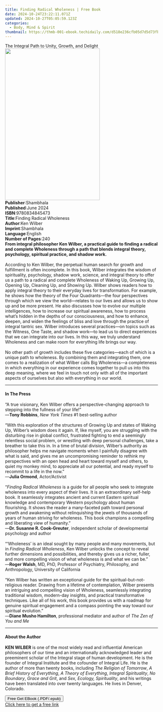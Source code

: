 ```yaml
---
title: Finding Radical Wholeness | Free Book
date: 2024-10-24T23:22:11.071Z
updated: 2024-10-27T05:05:59.123Z
categories:
  - Body, Mind & Spirit
thumbnail: https://thmb-001-ebook.techidaily.com/d518e236cfb05d7d5d73fb0c16cc4f8379ef23f049bf5c897177665eb7cd21f5.jpg
---
```

<main id="book-container">
  <div class="flex flex-col">
    <div class="book-brief flex-1 py-6 px-4 sm:p-6 md:py-10 md:px-8">
      <!-- brief-->
      <div class="book-brief-main">
        The Integral Path to Unity, Growth, and Delight
      </div>
    </div>
    <div
      class="book-meta-info flex-1 grid gap-4 col-start-1 col-end-3 row-start-1 sm:mb-6 sm:grid-cols-4 lg:gap-6 lg:col-start-2 lg:row-end-6 lg:row-span-6 lg:mb-0"
    >
      <div
        class="book-meta-info-left place-content-center mt-4 p-4 text-sm leading-6 col-start-2 col-span-2 dark:text-slate-400"
      >
        <img
          class="w-full h-500 object-cover rounded-lg sm:h-255 sm:col-span-2 lg:col-span-full"
          src="https://img-001-ebook.techidaily.com/54b19ffeac9b633aaeaf0310452e1605a6dea66b63ac08a4832fc79855e93f33.jpg"
          alt=""
          width="312"
          height="500"
        />
      </div>
      <div
        class="book-meta-info-right mt-2 col-start-1 row-start-2 col-span-3 self-center"
      >
        <!-- meta data  -->
        <div class="flex flex-col px-4 md:px-8">
          <div class="flex-1">
            <strong>Publisher</strong>:<span class="px-2">Shambhala</span>
          </div>
          <div class="flex-1">
            <strong>Published</strong>:<span class="px-2">June 2024</span>
          </div>
          <div class="flex-1">
            <strong>ISBN</strong>:<span class="px-2">9780834845473</span>
          </div>
          <div class="flex-1">
            <strong>Title</strong>:<span class="px-2"
              >Finding Radical Wholeness</span
            >
          </div>
          <div class="flex-1">
            <strong>Author</strong>:<span class="px-2">Ken Wilber</span>
          </div>
          <div class="flex-1">
            <strong>Imprint</strong>:<span class="px-2">Shambhala</span>
          </div>
          <div class="flex-1">
            <strong>Language</strong>:<span class="px-2">English</span>
          </div>
          <div class="flex-1">
            <strong>Number of Pages</strong>:<span class="px-2">240</span>
          </div>
        </div>
      </div>
    </div>
    <div class="book-description flex-1 py-6 px-4 sm:p-6 md:py-10 md:px-8">
      <div class="book-description-main">
        <div accordion-content="" id="description">
          <b
            >From integral philosopher Ken Wilber, a practical guide to finding
            a radical and complete Wholeness through a path that blends integral
            theory, psychology, spiritual practice, and shadow work.</b
          ><br /><br />According to Ken Wilber, the perpetual human&nbsp;search
          for growth and fulfillment is often incomplete. In this book, Wilber
          integrates the wisdom of spirituality, psychology, shadow work,
          science, and integral theory to offer us a path to a radical and
          complete Wholeness of Waking Up, Growing Up, Opening Up, Cleaning Up,
          and Showing Up. Wilber shows readers how to apply integral theory to
          their everyday lives for transformation. For example, he shows how the
          theory of the Four Quadrants—the four perspectives through which we
          view the world—relates to our lives and allows us to show up and be
          more present. He also discusses how to evolve our multiple
          intelligences, how to increase our spiritual awareness, how to process
          what’s hidden in the depths of our consciousness, and how to enhance,
          deepen, and widen the feelings of bliss and love through the practice
          of integral tantric sex. Wilber introduces several practices—on topics
          such as the Witness, One Taste, and shadow work—to lead us to direct
          experiences that we can integrate into our lives. In this way, we
          truly understand Wholeness and can make room for everything life
          brings our way.<br /><br />No other path of growth includes these five
          categories—each of which is a unique path to wholeness. By combining
          them and integrating them, one comes to a realization of what Wilber
          calls Big Wholeness—a completeness in which everything in our
          experience comes together to pull us into this deep meaning, where we
          feel in touch not only with all of the important aspects of ourselves
          but also with everything in our world.
        </div>
        <div class="accordion-fader"></div>
      </div>
    </div>
    <div class="book-excerpts flex-1 py-6 px-4 sm:p-6 md:py-10 md:px-8">
      <!-- excerpts-->
      <div class="book-excerpts-main">
        <hr />
        <h4 class="placeholder placeholder-heading">
          <span>In The Press</span>
        </h4>
        <p>
          “A true visionary, Ken Wilber offers a perspective-changing approach
          to stepping into the fullness of your life!”<br />—<b>Tony Robbins</b
          >, <i>New York Times</i> #1 best-selling author<br /><br />“With this
          exploration of the structures of Growing Up and states of Waking Up,
          Wilber’s wisdom does it again. If, like myself, you are struggling
          with the disturbing rise in global conflict, frustrated fighting to
          end a seemingly relentless social problem, or wrestling with deep
          personal challenges, take a breather to take this in. In a time of
          brutal division, Wilber’s authority as philosopher helps me navigate
          moments when I painfully disagree with what is said, and gives me an
          uncompromising reminder to rethink my perspectives with an open head
          and heart toward myself and others, to quiet my monkey mind, to
          appreciate all our potential, and ready myself to recommit to a life
          in the now.”<br />—<b>Julia Ormond</b>, Actor/Activist<br /><br />“<i
            >Finding Radical Wholeness</i
          >
          is a guide for all people who seek to integrate wholeness into every
          aspect of their lives. It is an extraordinary self-help book. It
          seamlessly integrates ancient and current Eastern spiritual knowledge
          and contemporary Western psychology about human flourishing. It shows
          the reader a many-faceted path toward personal growth and awakening
          without relinquishing the jewels of thousands of years of human
          striving for wholeness. This book champions a compelling and
          liberating view of humanity.”<br />—<b>Dr. Susanne R. Cook-Greuter</b
          >, independent scholar of developmental psychology and author<br /><br />“‘Wholeness’
          is an ideal sought by many people and many movements, but in
          <i>Finding Radical Wholeness</i>, Ken Wilber unlocks the concept to
          reveal further dimensions and possibilities, and thereby gives us a
          richer, fuller, and more compelling vision of what wholeness is and
          what we can be.”<br />—<b>Roger Walsh</b>, MD, PhD, Professor of
          Psychiatry, Philosophy, and Anthropology, University of California<br /><br />“Ken
          Wilber has written an exceptional guide for the
          spiritual-but-not-religious reader. Drawing from a lifetime of
          contemplation, Wilber presents an intriguing and compelling vision of
          Wholeness, seamlessly integrating traditional wisdom, modern-day
          insights, and practical transformative techniques. Like all of his
          work, this book provides us with a roadmap for genuine spiritual
          engagement and a compass pointing the way toward our spiritual
          evolution.”<br />—<b>Diane Musho Hamilton</b>, professional mediator
          and author of <i>The Zen of You and Me</i>
        </p>
      </div>
    </div>
    <div class="book-about-author flex-1 py-6 px-4 sm:p-6 md:py-10 md:px-8">
      <!-- about author-->
      <div class="book-main-author-main">
        <hr />
        <h4 class="placeholder placeholder-heading">
          <span>About the Author</span>
        </h4>
        <p>
          <b>KEN WILBER</b> is one of the most widely read and influential
          American philosophers of our time and an internationally acknowledged
          leader and preeminent scholar of the Integral stage of human
          development. He is the founder of Integral Institute and the cofounder
          of Integral Life. He is the author of more than twenty books,
          including <i>The Religion of Tomorrow</i>,
          <i>A Brief History of Everything</i>, <i>A Theory of Everything</i>,
          <i>Integral Spirituality</i>, <i>No Boundary</i>,
          <i>Grace and Grit</i>, and <i>Sex, Ecology, Spirituality</i>, and his
          writings have been translated into over twenty languages.&nbsp;He
          lives in Denver, Colorado.
        </p>
      </div>
    </div>
    <div class="book-free-get flex-1 py-6 px-4 sm:p-6 md:py-10 md:px-8">
      <button
        id="btn-free-get"
        class="bg-blue-500 hover:bg-blue-700 text-white font-bold py-2 px-4 rounded"
      >
        Free Get EBook (.PDF/.epub)
      </button>
      <div id="countdown-display" class="px-2 text-lg mt-2"></div>
      <a
        id="free-link"
        class="hidden bg-blue-500 hover:bg-blue-700 text-white font-bold py-2 px-4 rounded"
        href="https://www.ebooks.com/en-us/book/211132886/finding-radical-wholeness/ken-wilber/"
        target="_blank"
        >Click here to get a free link</a
      >
    </div>
    <script>
      let countdownTime = 0;
      let countdownInterval = null;
      document
        .getElementById('btn-free-get')
        .addEventListener('click', startCountdown);
      function startCountdown() {
        countdownTime = new Date().getTime() + 60000 * 3;
        countdownInterval = setInterval(updateCountdown, 1000);
        document.getElementById('btn-free-get').disabled = true;
        document
          .getElementById('btn-free-get')
          .classList.add('bg-gray-500', 'cursor-not-allowed');
      }
      function updateCountdown() {
        let currentTime = new Date().getTime();
        let timeLeft = countdownTime - currentTime;
        let secondsLeft = Math.floor(timeLeft / 1000);
        document.getElementById('countdown-display').innerHTML =
          `Remaining time: ${secondsLeft} seconds.`;
        if (secondsLeft <= 0) {
          clearInterval(countdownInterval);
          document.getElementById('btn-free-get').classList.add('hidden');
          document.getElementById('free-link').classList.remove('hidden');
          document.getElementById('countdown-display').innerHTML = '';
        }
      }
    </script>
  </div>
</main>

<ins class="adsbygoogle"
      style="display:block"
      data-ad-client="ca-pub-7571918770474297"
      data-ad-slot="8358498916"
      data-ad-format="auto"
      data-full-width-responsive="true"></ins>
    